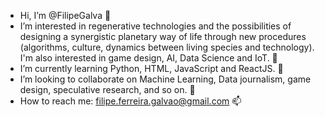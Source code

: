 - Hi, I’m @FilipeGalva 👋 
- I’m interested in regenerative technologies and the possibilities of designing a synergistic planetary way of life
          through new procedures (algorithms, culture, dynamics between living species and technology).
          I'm also interested in game design, AI, Data Science and IoT. 👀 
- I’m currently learning Python, HTML, JavaScript and ReactJS. 🌱 
- I’m looking to collaborate on Machine Learning, Data journalism, game design, speculative research, and so on. 💞️ 
- How to reach me: filipe.ferreira.galvao@gmail.com 📫 

<!---
FilipeGalva/FilipeGalva is a ✨ special ✨ repository because its `README.md` (this file) appears on your GitHub profile.
You can click the Preview link to take a look at your changes.
--->
